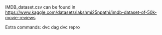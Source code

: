 IMDB_dataset.csv can be found in https://www.kaggle.com/datasets/lakshmi25npathi/imdb-dataset-of-50k-movie-reviews

Extra commands:
dvc dag
dvc repro
